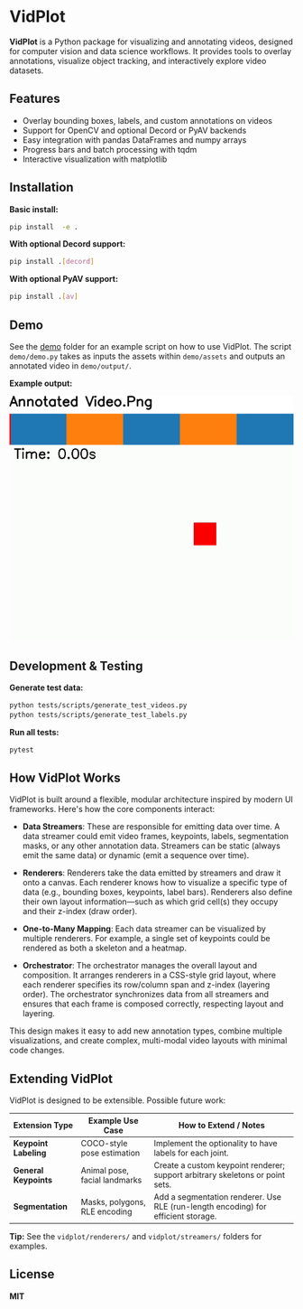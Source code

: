# VidPlot

**VidPlot** is a Python package for visualizing and annotating videos, designed for computer vision and data science workflows. It provides tools to overlay annotations, visualize object tracking, and interactively explore video datasets.

## Features
- Overlay bounding boxes, labels, and custom annotations on videos
- Support for OpenCV and optional Decord or PyAV backends
- Easy integration with pandas DataFrames and numpy arrays
- Progress bars and batch processing with tqdm
- Interactive visualization with matplotlib

## Installation

**Basic install:**
```bash
pip install  -e .
```

**With optional Decord support:**
```bash
pip install .[decord]
```

**With optional PyAV support:**
```bash
pip install .[av]
```

## Demo

See the [demo](demo/) folder for an example script on how to use VidPlot. The script `demo/demo.py` takes as inputs the assets within `demo/assets` and outputs an annotated video in `demo/output/`.

**Example output:**

![Annotated Video Example](demo/output/annotated_video.png)

## Development & Testing

**Generate test data:**
```bash
python tests/scripts/generate_test_videos.py
python tests/scripts/generate_test_labels.py
```

**Run all tests:**
```bash
pytest
```

## How VidPlot Works

VidPlot is built around a flexible, modular architecture inspired by modern UI frameworks. Here's how the core components interact:

- **Data Streamers**: These are responsible for emitting data over time. A data streamer could emit video frames, keypoints, labels, segmentation masks, or any other annotation data. Streamers can be static (always emit the same data) or dynamic (emit a sequence over time).

- **Renderers**: Renderers take the data emitted by streamers and draw it onto a canvas. Each renderer knows how to visualize a specific type of data (e.g., bounding boxes, keypoints, label bars). Renderers also define their own layout information—such as which grid cell(s) they occupy and their z-index (draw order).

- **One-to-Many Mapping**: Each data streamer can be visualized by multiple renderers. For example, a single set of keypoints could be rendered as both a skeleton and a heatmap.

- **Orchestrator**: The orchestrator manages the overall layout and composition. It arranges renderers in a CSS-style grid layout, where each renderer specifies its row/column span and z-index (layering order). The orchestrator synchronizes data from all streamers and ensures that each frame is composed correctly, respecting layout and layering.

This design makes it easy to add new annotation types, combine multiple visualizations, and create complex, multi-modal video layouts with minimal code changes.

## Extending VidPlot

VidPlot is designed to be extensible. Possible future work:

| Extension Type         | Example Use Case                | How to Extend / Notes                                                                 |
|-----------------------|---------------------------------|--------------------------------------------------------------------------------------|
| **Keypoint Labeling** | COCO-style pose estimation      | Implement the optionality to have labels for each joint.           |
| **General Keypoints** | Animal pose, facial landmarks   | Create a custom keypoint renderer; support arbitrary skeletons or point sets.        |
| **Segmentation**      | Masks, polygons, RLE encoding   | Add a segmentation renderer. Use RLE (run-length encoding) for efficient storage.    |

**Tip:** See the `vidplot/renderers/` and `vidplot/streamers/` folders for examples.

## License

**MIT** 
